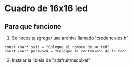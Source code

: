 # Cuadro de 16x16 led

## Para que funcione
1. Se necesita agregar una archivo llamado "credenciales.h" 

```
const char* ssid = "Coloque el nombre de su red"
const char* password = "Coloque la contraseña de la red"
```

2. Instalar la libreia de "adafruit/neopixel"